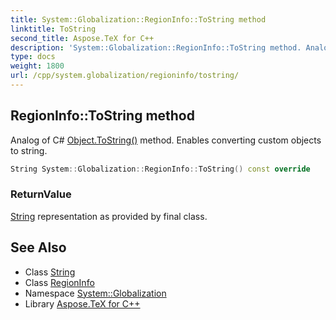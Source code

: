 ```yaml
---
title: System::Globalization::RegionInfo::ToString method
linktitle: ToString
second_title: Aspose.TeX for C++
description: 'System::Globalization::RegionInfo::ToString method. Analog of C# Object.ToString() method. Enables converting custom objects to string in C++.'
type: docs
weight: 1800
url: /cpp/system.globalization/regioninfo/tostring/
---
```

## RegionInfo::ToString method


Analog of C# [Object.ToString()](../../../system/object/tostring/) method. Enables converting custom objects to string.

```cpp
String System::Globalization::RegionInfo::ToString() const override
```


### ReturnValue

[String](../../../system/string/) representation as provided by final class.

## See Also

* Class [String](../../../system/string/)
* Class [RegionInfo](../)
* Namespace [System::Globalization](../../)
* Library [Aspose.TeX for C++](../../../)
